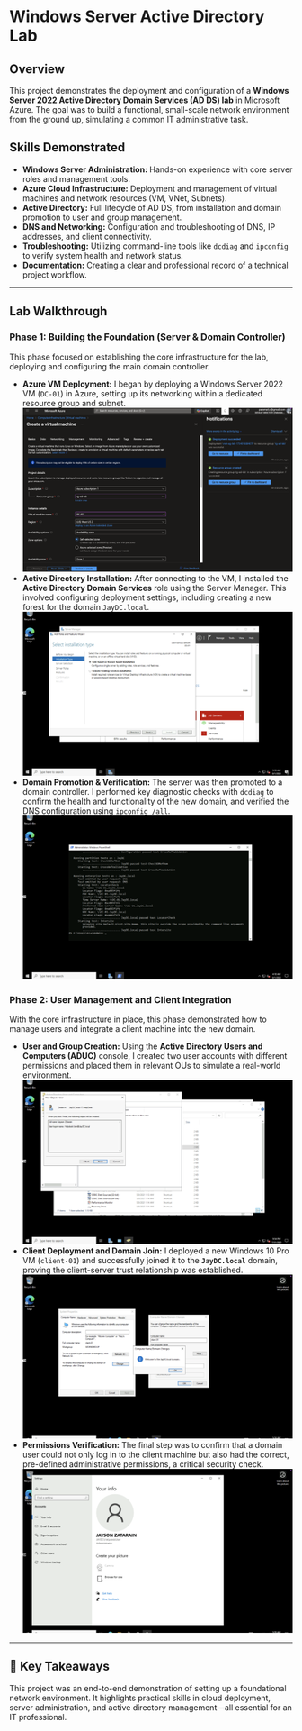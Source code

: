 # Windows Server Active Directory Lab

## Overview
This project demonstrates the deployment and configuration of a **Windows Server 2022 Active Directory Domain Services (AD DS) lab** in Microsoft Azure. The goal was to build a functional, small-scale network environment from the ground up, simulating a common IT administrative task.

## Skills Demonstrated
- **Windows Server Administration:** Hands-on experience with core server roles and management tools.
- **Azure Cloud Infrastructure:** Deployment and management of virtual machines and network resources (VM, VNet, Subnets).
- **Active Directory:** Full lifecycle of AD DS, from installation and domain promotion to user and group management.
- **DNS and Networking:** Configuration and troubleshooting of DNS, IP addresses, and client connectivity.
- **Troubleshooting:** Utilizing command-line tools like `dcdiag` and `ipconfig` to verify system health and network status.
- **Documentation:** Creating a clear and professional record of a technical project workflow.

---

## Lab Walkthrough

### **Phase 1: Building the Foundation (Server & Domain Controller)**

This phase focused on establishing the core infrastructure for the lab, deploying and configuring the main domain controller.

* **Azure VM Deployment:** I began by deploying a Windows Server 2022 VM (`DC-01`) in Azure, setting up its networking within a dedicated resource group and subnet.
![VM Creation](screenshots/vm_creation.png)
* **Active Directory Installation:** After connecting to the VM, I installed the **Active Directory Domain Services** role using the Server Manager. This involved configuring deployment settings, including creating a new forest for the domain `JayDC.local`.
![Installation Type](screenshots/installation_type.png)
* **Domain Promotion & Verification:** The server was then promoted to a domain controller. I performed key diagnostic checks with `dcdiag` to confirm the health and functionality of the new domain, and verified the DNS configuration using `ipconfig /all`.
![dcdiag](screenshots/dcdiag.png)

### **Phase 2: User Management and Client Integration**

With the core infrastructure in place, this phase demonstrated how to manage users and integrate a client machine into the new domain.

* **User and Group Creation:** Using the **Active Directory Users and Computers (ADUC)** console, I created two user accounts with different permissions and placed them in relevant OUs to simulate a real-world environment.
![Create User 1](screenshots/create_user1.png)
* **Client Deployment and Domain Join:** I deployed a new Windows 10 Pro VM (`client-01`) and successfully joined it to the **`JayDC.local`** domain, proving the client-server trust relationship was established.
![Join Domain](screenshots/join_domain.png)
* **Permissions Verification:** The final step was to confirm that a domain user could not only log in to the client machine but also had the correct, pre-defined administrative permissions, a critical security check.
![Verify Admin Permissions](screenshots/verify_admin_permissions.png)

---

## 📖 Key Takeaways
This project was an end-to-end demonstration of setting up a foundational network environment. It highlights practical skills in cloud deployment, server administration, and active directory management—all essential for an IT professional.

